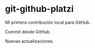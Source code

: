 # git-github-platzi

Mi primera contribución local para GitHub.

Commit desde GitHub.

Nuevas actualizaciones.
